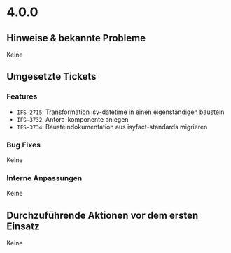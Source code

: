# 4.0.0
## Hinweise & bekannte Probleme
Keine

## Umgesetzte Tickets
### Features
- `IFS-2715`: Transformation isy-datetime in einen eigenständigen baustein
- `IFS-3732`: Antora-komponente anlegen
- `IFS-3734`: Bausteindokumentation aus isyfact-standards migrieren
 
### Bug Fixes
Keine

### Interne Anpassungen
Keine

## Durchzuführende Aktionen vor dem ersten Einsatz
Keine